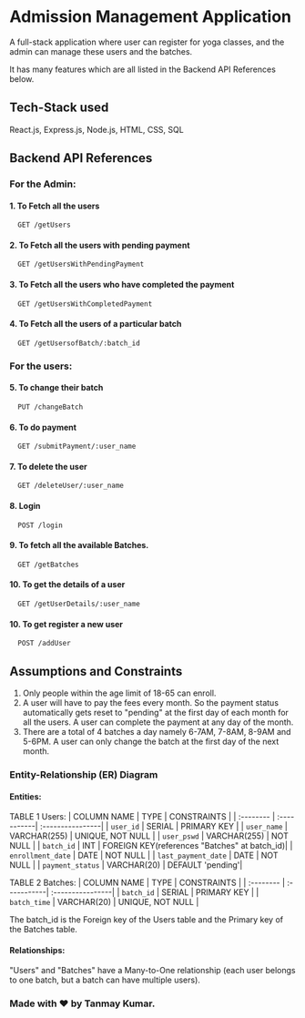 
# Admission Management Application
A full-stack application where user can register for yoga classes, and the admin can manage these users and the batches. 

It has many features which are all listed in the Backend API References below.

## Tech-Stack used
React.js, Express.js, Node.js, HTML, CSS, SQL

## Backend API References
### For the Admin:
#### 1. To Fetch all the users

```http
  GET /getUsers
```
#### 2. To Fetch all the users with pending payment

```http
  GET /getUsersWithPendingPayment
```
#### 3. To Fetch all the users who have completed the payment

```http
  GET /getUsersWithCompletedPayment
```
#### 4. To Fetch all the users of a particular batch

```http
  GET /getUsersofBatch/:batch_id
```

### For the users:
#### 5. To change their batch

```http
  PUT /changeBatch
```
#### 6. To do payment

```http
  GET /submitPayment/:user_name
```
#### 7. To delete the user
```http
  GET /deleteUser/:user_name
```
#### 8. Login
```http
  POST /login
```
#### 9. To fetch all the available Batches.
```http
  GET /getBatches
```
#### 10. To get the details of a user
```http
  GET /getUserDetails/:user_name
```
#### 10. To get register a new user
```http
  POST /addUser
```
## Assumptions and Constraints
1. Only people within the age limit of 18-65 can enroll.
2. A user will have to pay the fees every month. So the payment status automatically gets reset to "pending" at the first day of each month for all the users. A user can complete the payment at any day of the month.
3. There are a total of 4 batches a day namely 6-7AM, 7-8AM, 8-9AM and 5-6PM. A user can only change the batch at the first day of the next month.

### Entity-Relationship (ER) Diagram
#### Entities:
TABLE 1 Users:
| COLUMN NAME | TYPE | CONSTRAINTS |
| :-------- | :-----------| :----------------|
| `user_id` | SERIAL | PRIMARY KEY |
| `user_name` | VARCHAR(255) | UNIQUE, NOT NULL | 
| `user_pswd` | VARCHAR(255) | NOT NULL |
| `batch_id` | INT | FOREIGN KEY(references "Batches" at batch_id)|
| `enrollment_date` | DATE |  NOT NULL |
| `last_payment_date` | DATE | NOT NULL |
| `payment_status` | VARCHAR(20) | DEFAULT 'pending'|

TABLE 2 Batches:
| COLUMN NAME | TYPE | CONSTRAINTS |
| :-------- | :-----------| :----------------|
| `batch_id` | SERIAL | PRIMARY KEY |
| `batch_time` | VARCHAR(20) | UNIQUE, NOT NULL |


The batch_id is the Foreign key of the Users table and the Primary key of the Batches table.

#### Relationships:
"Users" and "Batches" have a Many-to-One relationship (each user belongs to one batch, but a batch can have multiple users).

### Made with ❤️ by Tanmay Kumar.

